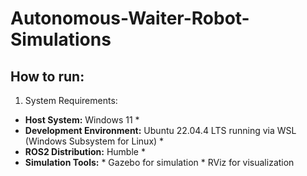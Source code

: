 # Autonomous-Waiter-Robot-Simulations
## How to run:
1.	System Requirements:
* **Host System:** Windows 11 *
*  **Development Environment:** Ubuntu 22.04.4 LTS running via WSL (Windows Subsystem for Linux) *
*  **ROS2 Distribution:** Humble *
*  **Simulation Tools:** * Gazebo for simulation * RViz for visualization
